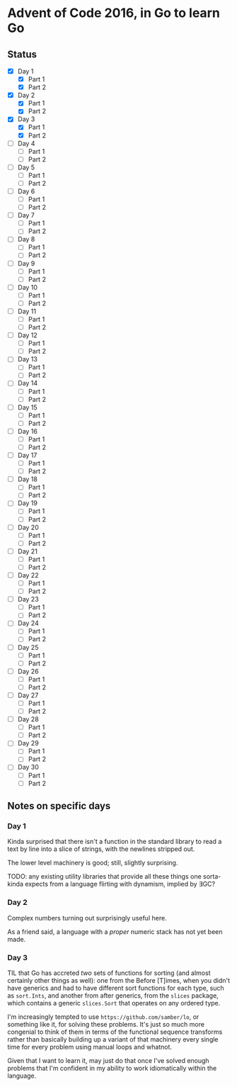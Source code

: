 # Advent of Code 2016, in Go to learn Go

## Status

- [X] Day  1
    - [X] Part 1
    - [X] Part 2
- [X] Day  2
    - [X] Part 1
    - [X] Part 2
- [X] Day  3
    - [X] Part 1
    - [X] Part 2
- [ ] Day  4
    - [ ] Part 1
    - [ ] Part 2
- [ ] Day  5
    - [ ] Part 1
    - [ ] Part 2
- [ ] Day  6
    - [ ] Part 1
    - [ ] Part 2
- [ ] Day  7
    - [ ] Part 1
    - [ ] Part 2
- [ ] Day  8
    - [ ] Part 1
    - [ ] Part 2
- [ ] Day  9
    - [ ] Part 1
    - [ ] Part 2
- [ ] Day  10
    - [ ] Part 1
    - [ ] Part 2
- [ ] Day  11
    - [ ] Part 1
    - [ ] Part 2
- [ ] Day  12
    - [ ] Part 1
    - [ ] Part 2
- [ ] Day  13
    - [ ] Part 1
    - [ ] Part 2
- [ ] Day  14
    - [ ] Part 1
    - [ ] Part 2
- [ ] Day  15
    - [ ] Part 1
    - [ ] Part 2
- [ ] Day  16
    - [ ] Part 1
    - [ ] Part 2
- [ ] Day  17
    - [ ] Part 1
    - [ ] Part 2
- [ ] Day  18
    - [ ] Part 1
    - [ ] Part 2
- [ ] Day  19
    - [ ] Part 1
    - [ ] Part 2
- [ ] Day  20
    - [ ] Part 1
    - [ ] Part 2
- [ ] Day  21
    - [ ] Part 1
    - [ ] Part 2
- [ ] Day  22
    - [ ] Part 1
    - [ ] Part 2
- [ ] Day  23
    - [ ] Part 1
    - [ ] Part 2
- [ ] Day  24
    - [ ] Part 1
    - [ ] Part 2
- [ ] Day  25
    - [ ] Part 1
    - [ ] Part 2
- [ ] Day  26
    - [ ] Part 1
    - [ ] Part 2
- [ ] Day  27
    - [ ] Part 1
    - [ ] Part 2
- [ ] Day  28
    - [ ] Part 1
    - [ ] Part 2
- [ ] Day  29
    - [ ] Part 1
    - [ ] Part 2
- [ ] Day  30
    - [ ] Part 1
    - [ ] Part 2

## Notes on specific days

### Day 1

Kinda surprised that there isn't a function in the standard library to read a
text by line into a slice of strings, with the newlines stripped out.

The lower level machinery is good; still, slightly surprising.

TODO: any existing utility libraries that provide all these things one
sorta-kinda expects from a language flirting with dynamism, implied by ∃GC?

### Day 2

Complex numbers turning out surprisingly useful here.

As a friend said, a language with a *proper* numeric stack has not yet been
made.

### Day 3

TIL that Go has accreted *two* sets of functions for sorting (and almost
certainly other things as well): one from the Before \[T\]imes, when you didn't
have generics and had to have different sort functions for each type, such as
`sort.Ints`, and another from after generics, from the `slices` package, which
contains a generic `slices.Sort` that operates on any ordered type.

I'm increasingly tempted to use `https://github.com/samber/lo`, or something
like it, for solving these problems. It's just so much more congenial to think
of them in terms of the functional sequence transforms rather than basically
building up a variant of that machinery every single time for every problem
using manual loops and whatnot.

Given that I want to learn it, may just do that once I've solved enough problems
that I'm confident in my ability to work idiomatically within the language.
